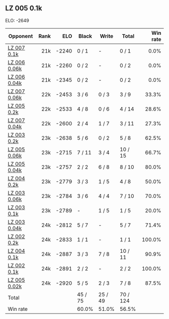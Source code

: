 ## LZ 005 0.1k ##

ELO: -2649

Opponent | Rank | ELO | Black | Write | Total | Win rate
---------|-----:|----:|-------|-------|-------|-------:
[LZ 007 0.1k](LZ%20007%200.1k.md) | 21k | -2240 | 0 / 1 | - | 0 / 1 | 0.0%
[LZ 006 0.06k](LZ%20006%200.06k.md) | 21k | -2260 | 0 / 2 | - | 0 / 2 | 0.0%
[LZ 006 0.04k](LZ%20006%200.04k.md) | 21k | -2345 | 0 / 2 | - | 0 / 2 | 0.0%
[LZ 007 0.06k](LZ%20007%200.06k.md) | 22k | -2453 | 3 / 6 | 0 / 3 | 3 / 9 | 33.3%
[LZ 005 0.2k](LZ%20005%200.2k.md) | 22k | -2533 | 4 / 8 | 0 / 6 | 4 / 14 | 28.6%
[LZ 007 0.04k](LZ%20007%200.04k.md) | 22k | -2600 | 2 / 4 | 1 / 7 | 3 / 11 | 27.3%
[LZ 003 0.2k](LZ%20003%200.2k.md) | 23k | -2638 | 5 / 6 | 0 / 2 | 5 / 8 | 62.5%
[LZ 005 0.06k](LZ%20005%200.06k.md) | 23k | -2715 | 7 / 11 | 3 / 4 | 10 / 15 | 66.7%
[LZ 005 0.04k](LZ%20005%200.04k.md) | 23k | -2757 | 2 / 2 | 6 / 8 | 8 / 10 | 80.0%
[LZ 004 0.2k](LZ%20004%200.2k.md) | 23k | -2779 | 3 / 3 | 1 / 5 | 4 / 8 | 50.0%
[LZ 003 0.06k](LZ%20003%200.06k.md) | 23k | -2784 | 3 / 6 | 4 / 4 | 7 / 10 | 70.0%
[LZ 003 0.1k](LZ%20003%200.1k.md) | 23k | -2789 | - | 1 / 5 | 1 / 5 | 20.0%
[LZ 003 0.04k](LZ%20003%200.04k.md) | 24k | -2812 | 5 / 7 | - | 5 / 7 | 71.4%
[LZ 002 0.2k](LZ%20002%200.2k.md) | 24k | -2833 | 1 / 1 | - | 1 / 1 | 100.0%
[LZ 004 0.1k](LZ%20004%200.1k.md) | 24k | -2887 | 3 / 3 | 7 / 8 | 10 / 11 | 90.9%
[LZ 002 0.1k](LZ%20002%200.1k.md) | 24k | -2891 | 2 / 2 | - | 2 / 2 | 100.0%
[LZ 005 0.02k](LZ%20005%200.02k.md) | 24k | -2920 | 5 / 5 | 2 / 3 | 7 / 8 | 87.5%
Total | | | 45 / 75 | 25 / 49 | 70 / 124 | 
Win rate| | | 60.0% | 51.0% | 56.5% | 
